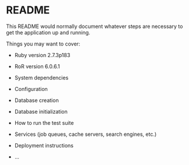 # README

This README would normally document whatever steps are necessary to get the
application up and running.

Things you may want to cover:

* Ruby version 2.7.3p183
* RoR version 6.0.6.1

* System dependencies

* Configuration

* Database creation

* Database initialization

* How to run the test suite

* Services (job queues, cache servers, search engines, etc.)

* Deployment instructions

* ...
